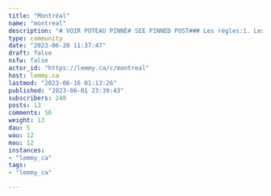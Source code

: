 ```yaml
---
title: "Montréal" 
name: "montreal"
description: "# VOIR POTEAU PINNÉ# SEE PINNED POST### Les règles:1. Les poteaux doivent être en lien avec la grande région de Montréal et / ou sa culture et / ou sa population.2. Aucune bigoterie ne sera tolérée. Ça comprend, mais sans se limiter à, le racisme, le sexisme, l'homophobie, la transphobie, etc.3. Soyez respectueux envers l'aspect multiculturel de Montréal et les autres internautes. Ce sublemmy est bilingue (anglais / français).4. Effectuez une recherche internet avant de poser des questions sur de l'information façilement accessible.5. Aucune publicité (incluant trucs à vendre), sauf sous approbation par l'équipe de modération. Toute publicitée non-approuvée sera considérée comme étant du spam.6. Pas d'éditorialisme des titres lorsque l'on partage un article. Utilisez le titre original, écrivez un commentaire pour partager votre opinion.7. Tentez de lier la source directe, lorsque possible. Évitez les blogs qui paraphrasent la source.8. Pas d'objets perdus.9. Pas de meme macros.10. Rien d'illégal ou trop NSFW.11. Utilisez le gros bon sens### Rules:1. Posts must be related to the region of Montreal and / or its culture and / or its population.2. Absolutely no bigotry will be tolerated. This includes, but is not limited to, racism, sexism, homophobia, transphobia, etc.3. Be respectful towards the multicultural aspect of Montreal and your fellow users. This sublemmy is bilingual (French / English).4. Perform an internet search before asking questions on easily accessible information.5. No publicity (including for sale items), unless approved by the mod team. All unapproved publicity will be considered as spam.6. No title editorialism when sharing an article. Use the original title, write a comment to share your opinion.7. Try to link to the original source whenever possible. Avoid sources that paraphrase other sources.8. No lost and found.9. No meme macros.10. Nothing illegal or overly NSFW.11. Use common sense."
type: community
date: "2023-06-20 11:37:47"
draft: false
nsfw: false
actor_id: "https://lemmy.ca/c/montreal"
host: lemmy.ca
lastmod: "2023-06-16 01:13:26"
published: "2023-06-01 23:39:43"
subscribers: 240
posts: 13
comments: 56
weight: 13
dau: 5
wau: 12
mau: 12
instances:
- "lemmy_ca"
tags: 
- "lemmy_ca"

---
```

